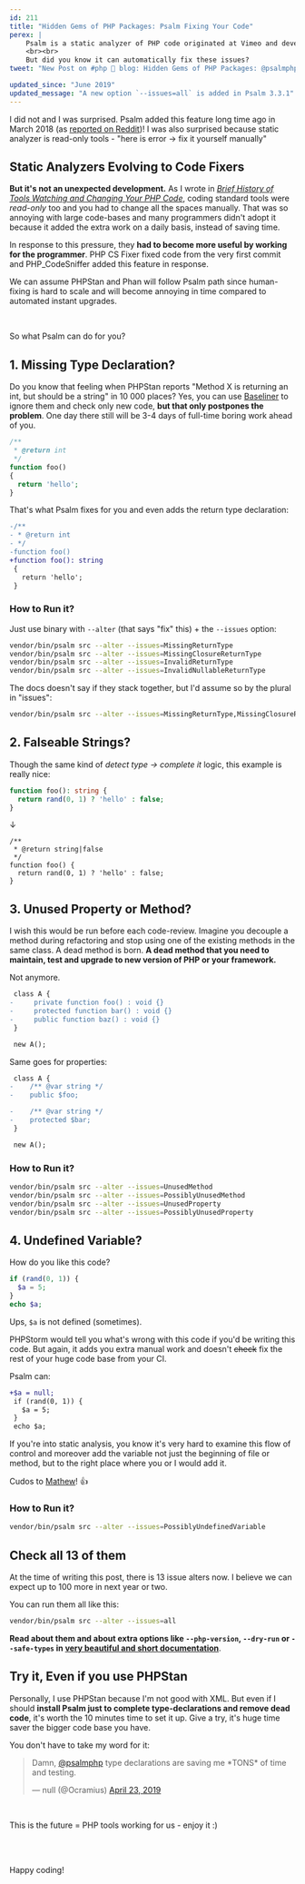 ```yaml
---
id: 211
title: "Hidden Gems of PHP Packages: Psalm Fixing Your Code"
perex: |
    Psalm is a static analyzer of PHP code originated at Vimeo and developed by [Muglug](https://github.com/muglug). It can analyze your code for incorrect type declarations or unused code.
    <br><br>
    But did you know it can automatically fix these issues?
tweet: "New Post on #php 🐘 blog: Hidden Gems of PHP Packages: @psalmphp Fixing Your Code"

updated_since: "June 2019"
updated_message: "A new option `--issues=all` is added in Psalm 3.3.1"
---
```


I did not and I was surprised. Psalm added this feature long time ago in March 2018 (as [reported on Reddit](https://www.reddit.com/r/PHP/comments/84xrgy/fixing_code_that_aint_broken_vimeo_engineering))! I was also surprised because static analyzer is read-only tools - "here is error → fix it yourself manually"

## Static Analyzers Evolving to Code Fixers

**But it's not an unexpected development.** As I wrote in *[Brief History of Tools Watching and Changing Your PHP Code](/blog/2018/10/22/brief-history-of-tools-watching-and-changing-your-php-code/)*, coding standard tools were *read-only* too and you had to change all the spaces manually. That was so annoying with large code-bases and many programmers didn't adopt it because it added the extra work on a daily basis, instead of saving time.

In response to this pressure, they **had to become more useful by working for the programmer**. PHP CS Fixer fixed code from the very first commit and PHP_CodeSniffer added this feature in response.

We can assume PHPStan and Phan will follow Psalm path since human-fixing is hard to scale and will become annoying in time compared to automated instant upgrades.

<br>

So what Psalm can do for you?

## 1. Missing Type Declaration?

Do you know that feeling when PHPStan reports "Method X is returning an int, but should be a string" in 10 000 places? Yes, you can use [Baseliner](/blog/2019/04/22/hidden-gems-of-php-packages-srab/) to ignore them and check only new code, **but that only postpones the problem**. One day there still will be 3-4 days of full-time boring work ahead of you.

```php
/**
 * @return int
 */
function foo()
{
  return 'hello';
}
```

That's what Psalm fixes for you and even adds the return type declaration:

```diff
-/**
- * @return int
- */
-function foo()
+function foo(): string
 {
   return 'hello';
 }
```

### How to Run it?

Just use binary with `--alter` (that says "fix" this) + the `--issues` option:

```bash
vendor/bin/psalm src --alter --issues=MissingReturnType
vendor/bin/psalm src --alter --issues=MissingClosureReturnType
vendor/bin/psalm src --alter --issues=InvalidReturnType
vendor/bin/psalm src --alter --issues=InvalidNullableReturnType
```

The docs doesn't say if they stack together, but I'd assume so by the plural in "issues":

```bash
vendor/bin/psalm src --alter --issues=MissingReturnType,MissingClosureReturnType,InvalidReturnType,InvalidNullableReturnType
```

## 2. Falseable Strings?

Though the same kind of *detect type → complete it* logic, this example is really nice:

```php
function foo(): string {
  return rand(0, 1) ? 'hello' : false;
}
```

↓

```
/**
 * @return string|false
 */
function foo() {
  return rand(0, 1) ? 'hello' : false;
}
```

## 3. Unused Property or Method?

I wish this would be run before each code-review. Imagine you decouple a method during refactoring and stop using one of the existing methods in the same class. A dead method is born. **A dead method that you need to maintain, test and upgrade to new version of PHP or your framework.**

Not anymore.

```diff
 class A {
-     private function foo() : void {}
-     protected function bar() : void {}
-     public function baz() : void {}
 }

 new A();
```

Same goes for properties:

```diff
 class A {
-    /** @var string */
-    public $foo;

-    /** @var string */
-    protected $bar;
 }

 new A();
```

### How to Run it?

```bash
vendor/bin/psalm src --alter --issues=UnusedMethod
vendor/bin/psalm src --alter --issues=PossiblyUnusedMethod
vendor/bin/psalm src --alter --issues=UnusedProperty
vendor/bin/psalm src --alter --issues=PossiblyUnusedProperty
```

## 4. Undefined Variable?

How do you like this code?

```php
if (rand(0, 1)) {
  $a = 5;
}
echo $a;
```

Ups, `$a` is not defined (sometimes).

PHPStorm would tell you what's wrong with this code if you'd be writing this code. But again, it adds you extra manual work and doesn't ~~check~~ fix the rest of your huge code base from your CI.

Psalm can:

```diff
+$a = null;
 if (rand(0, 1)) {
   $a = 5;
 }
 echo $a;
```

If you're into static analysis, you know it's very hard to examine this flow of control and moreover add the variable not just the beginning of file or method, but to the right place where you or I would add it.

Cudos to [Mathew](https://github.com/muglug)! 👍

### How to Run it?

```bash
vendor/bin/psalm src --alter --issues=PossiblyUndefinedVariable
```

## Check all 13 of them

At the time of writing this post, there is 13 issue alters now. I believe we can expect up to 100 more in next year or two.

You can run them all like this:

```bash
vendor/bin/psalm src --alter --issues=all
```

**Read about them and about extra options like `--php-version`, `--dry-run` or `--safe-types` in [very beautiful and short documentation](https://psalm.dev/docs/fixing_code)**.

## Try it, Even if you use PHPStan

Personally, I use PHPStan because I'm not good with XML. But even if I should **install Psalm just to complete type-declarations and remove dead code**, it's worth the 10 minutes time to set it up. Give a try, it's huge time saver the bigger code base you have.

You don't have to take my word for it:

<blockquote class="twitter-tweet mt-5 mb-5" data-lang="en"><p lang="en" dir="ltr">Damn, <a href="https://twitter.com/psalmphp?ref_src=twsrc%5Etfw">@psalmphp</a> type declarations are saving me *TONS* of time and testing.</p>&mdash; null (@Ocramius) <a href="https://twitter.com/Ocramius/status/1120797947921350656?ref_src=twsrc%5Etfw">April 23, 2019</a></blockquote>
<script async src="https://platform.twitter.com/widgets.js" charset="utf-8"></script>

<br>

This is the future = PHP tools working for us - enjoy it :)

<br><br>

Happy coding!
